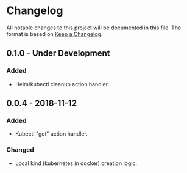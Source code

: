 # Changelog
All notable changes to this project will be documented in this file.
The format is based on [Keep a Changelog](https://keepachangelog.com/en/1.0.0/).

## 0.1.0 - Under Development

### Added

- Helm/kubectl cleanup action handler.

## 0.0.4 - 2018-11-12

### Added

- Kubectl "get" action handler. 

### Changed

- Local kind (kubernetes in docker) creation logic.